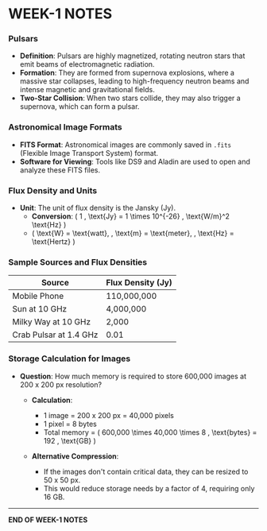 # WEEK-1 NOTES

### Pulsars
- **Definition**: Pulsars are highly magnetized, rotating neutron stars that emit beams of electromagnetic radiation.
- **Formation**: They are formed from supernova explosions, where a massive star collapses, leading to high-frequency neutron beams and intense magnetic and gravitational fields.
- **Two-Star Collision**: When two stars collide, they may also trigger a supernova, which can form a pulsar.

### Astronomical Image Formats
- **FITS Format**: Astronomical images are commonly saved in `.fits` (Flexible Image Transport System) format.
- **Software for Viewing**: Tools like DS9 and Aladin are used to open and analyze these FITS files.

### Flux Density and Units
- **Unit**: The unit of flux density is the Jansky (Jy).
  - **Conversion**: \( 1 \, \text{Jy} = 1 \times 10^{-26} \, \text{W/m}^2 \text{Hz} \)
  - \( \text{W} = \text{watt}, \, \text{m} = \text{meter}, \, \text{Hz} = \text{Hertz} \)

### Sample Sources and Flux Densities
| **Source**              | **Flux Density (Jy)** |
|-------------------------|-----------------------|
| Mobile Phone            | 110,000,000          |
| Sun at 10 GHz           | 4,000,000            |
| Milky Way at 10 GHz     | 2,000                |
| Crab Pulsar at 1.4 GHz  | 0.01                 |

### Storage Calculation for Images
- **Question**: How much memory is required to store 600,000 images at 200 x 200 px resolution?
  - **Calculation**:
    - 1 image = 200 x 200 px = 40,000 pixels
    - 1 pixel = 8 bytes
    - Total memory = \( 600,000 \times 40,000 \times 8 \, \text{bytes} = 192 \, \text{GB} \)

  - **Alternative Compression**:
    - If the images don't contain critical data, they can be resized to 50 x 50 px.
    - This would reduce storage needs by a factor of 4, requiring only 16 GB.

---

**END OF WEEK-1 NOTES**
